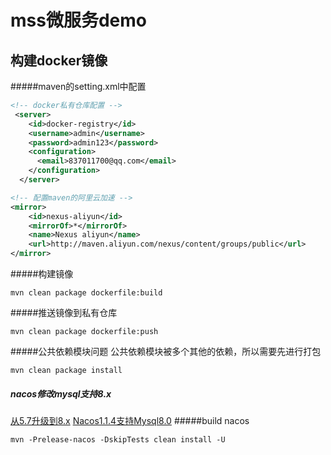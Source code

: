 # mss微服务demo

## 构建docker镜像
#####maven的setting.xml中配置
```xml
<!-- docker私有仓库配置 -->
 <server>
    <id>docker-registry</id>
    <username>admin</username>
    <password>admin123</password>
    <configuration>
      <email>837011700@qq.com</email>
    </configuration>
  </server>
```
```xml
<!-- 配置maven的阿里云加速 -->
<mirror>
    <id>nexus-aliyun</id>
    <mirrorOf>*</mirrorOf>
    <name>Nexus aliyun</name>
    <url>http://maven.aliyun.com/nexus/content/groups/public</url>
</mirror> 
```
#####构建镜像
```shell script
mvn clean package dockerfile:build
```
#####推送镜像到私有仓库
```shell script
mvn clean package dockerfile:push
```
#####公共依赖模块问题
公共依赖模块被多个其他的依赖，所以需要先进行打包
```shell script
mvn clean package install
```
##### nacos修改mysql支持8.x
[从5.7升级到8.x](https://blog.csdn.net/weixin_34233421/article/details/94331205)
[Nacos1.1.4支持Mysql8.0](https://blog.csdn.net/u012480990/article/details/102780908)
#####build nacos
```shell script
mvn -Prelease-nacos -DskipTests clean install -U
```